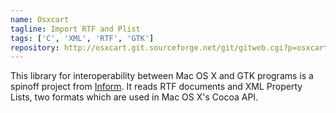 ```yaml
---
name: Osxcart
tagline: Import RTF and Plist
tags: ['C', 'XML', 'RTF', 'GTK']
repository: http://osxcart.git.sourceforge.net/git/gitweb.cgi?p=osxcart/osxcart;a=summary
---
```

This library for interoperability between Mac OS X and GTK programs is a spinoff project from [Inform](#inform).
It reads RTF documents and XML Property Lists, two formats which are used in Mac OS X's Cocoa API.
